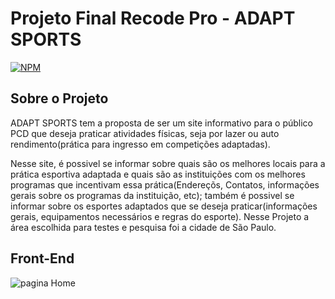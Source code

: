 # Projeto Final Recode Pro - ADAPT SPORTS
[![NPM](https://img.shields.io/npm/l/react)](https://github.com/devsuperior/sds1-wmazoni/blob/master/LICENSE) 

## Sobre o Projeto
ADAPT SPORTS tem a proposta de ser um site informativo para o público PCD que deseja praticar atividades físicas, seja por lazer ou auto rendimento(prática para ingresso em competições adaptadas). <br/>

Nesse site, é possivel se informar sobre quais são os melhores locais para a prática esportiva adaptada e quais são as instituições com os melhores programas que incentivam essa prática(Endereçõs, Contatos, informações gerais sobre os programas da instituição, etc); também é possivel se informar sobre os esportes adaptados que se deseja praticar(informações gerais, equipamentos necessários e regras do esporte). Nesse Projeto a área escolhida para testes e pesquisa foi a cidade de São Paulo. 

## Front-End
![pagina Home](https://user-images.githubusercontent.com/87888304/160254745-69b85f95-dcc8-47db-8bdd-d6969b2b8585.png)

